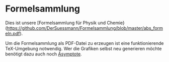 Formelsammlung
==============

Dies ist unsere [Formelsammlung für Physik und Chemie}(https://github.com/DerSuessmann/Formelsammlung/blob/master/abs_formeln.pdf).

Um die Formelsammlung als PDF-Datei zu erzeugen ist eine funktionierende TeX-Umgebung notwendig. Wer die Grafiken selbst neu generieren möchte benötigt dazu auch noch [Asymptote](http://asymptote.sourceforge.net/).
